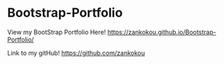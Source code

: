 # Bootstrap-Portfolio


View my BootStrap Portfolio Here!
https://zankokou.github.io/Bootstrap-Portfolio/


Link to my gitHub! 
https://github.com/zankokou

